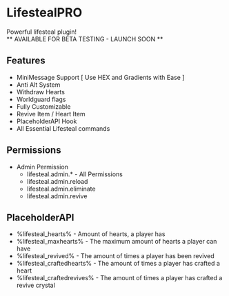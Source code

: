 # LifestealPRO
Powerful lifesteal plugin! <br>
** AVAILABLE FOR BETA TESTING - LAUNCH SOON **
## Features
- MiniMessage Support [ Use HEX and Gradients with Ease ]
- Anti Alt System
- Withdraw Hearts
- Worldguard flags
- Fully Customizable
- Revive Item / Heart Item
- PlaceholderAPI Hook
- All Essential Lifesteal commands

## Permissions 
- Admin Permission
  - lifesteal.admin.* - All Permissions
  - lifesteal.admin.reload
  - lifesteal.admin.eliminate
  - lifesteal.admin.revive

## PlaceholderAPI
- %lifesteal_hearts% - Amount of hearts, a player has
- %lifesteal_maxhearts% - The maximum amount of hearts a player can have
- %lifesteal_revived% - The amount of times a player has been revived
- %lifesteal_craftedhearts% - The amount of times a player has crafted a heart
- %lifesteal_craftedrevives% - The amount of times a player has crafted a revive crystal
